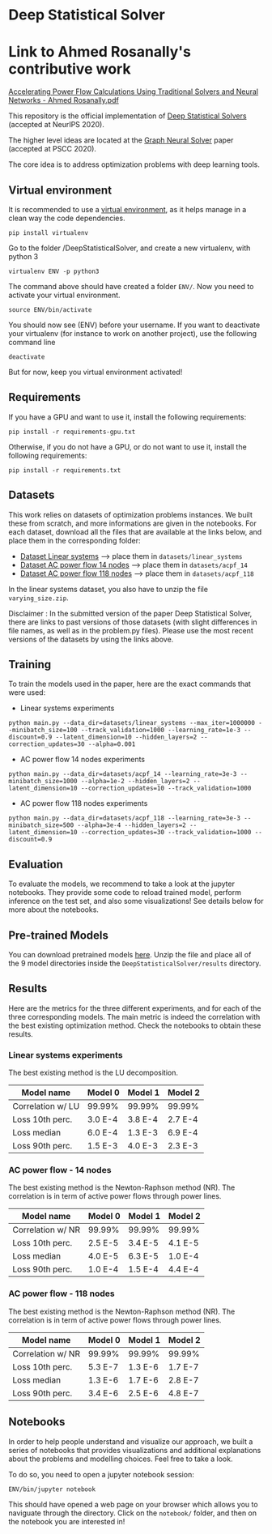 # Deep Statistical Solver

# Link to Ahmed Rosanally's contributive work

[Accelerating Power Flow Calculations Using Traditional Solvers and Neural Networks - Ahmed Rosanally.pdf](https://github.com/ll-O-ll/DeepStatisticalSolvers/blob/master/Accelerating%20Power%20Flow%20Calculations%20Using%20Traditional%20Solvers%20and%20Neural%20Networks%20-%20Ahmed%20Rosanally.pdf)

This repository is the official implementation of [Deep Statistical Solvers](https://hal.inria.fr/hal-02974541) (accepted at NeurIPS 2020).

The higher level ideas are located at the [Graph Neural Solver](https://hal.archives-ouvertes.fr/hal-02372741/document) paper (accepted at PSCC 2020).

The core idea is to address optimization problems with deep learning tools. 

## Virtual environment

It is recommended to use a [virtual environment](https://python-guide-pt-br.readthedocs.io/fr/latest/dev/virtualenvs.html), as it helps manage in a clean way the code dependencies. 
```virtualenv
pip install virtualenv
```
Go to the folder /DeepStatisticalSolver, and create a new virtualenv, with python 3
```virtualenv
virtualenv ENV -p python3
```
The command above should have created a folder `ENV/`. Now you need to activate your virtual environment.
```virtualenv
source ENV/bin/activate
```
You should now see (ENV) before your username.
If you want to deactivate your virtualenv (for instance to work on another project), use the following command line
```virtualenv
deactivate
```
But for now, keep you virtual environment activated!

## Requirements

If you have a GPU and want to use it, install the following requirements:

```setup
pip install -r requirements-gpu.txt
```

Otherwise, if you do not have a GPU, or do not want to use it, install the following requirements:

```setup
pip install -r requirements.txt
```

## Datasets

This work relies on datasets of optimization problems instances. We built these from scratch, and more informations are given in the notebooks. 
For each dataset, download all the files that are available at the links below, and place them in the corresponding folder:

- [Dataset Linear systems](http://doi.org/10.5281/zenodo.4024811) --> place them in `datasets/linear_systems`
- [Dataset AC power flow 14 nodes](http://doi.org/10.5281/zenodo.4024866) --> place them in `datasets/acpf_14`
- [Dataset AC power flow 118 nodes](http://doi.org/10.5281/zenodo.4024875) --> place them in `datasets/acpf_118`

In the linear systems dataset, you also have to unzip the file `varying_size.zip`.

Disclaimer : In the submitted version of the paper Deep Statistical Solver, there are links to past versions of those datasets (with slight differences in file names, as well as in the problem.py files). Please use the most recent versions of the datasets by using the links above.

## Training

To train the models used in the paper, here are the exact commands that were used:

- Linear systems experiments

```
python main.py --data_dir=datasets/linear_systems --max_iter=1000000 --minibatch_size=100 --track_validation=1000 --learning_rate=1e-3 --discount=0.9 --latent_dimension=10 --hidden_layers=2 --correction_updates=30 --alpha=0.001
```

- AC power flow 14 nodes experiments

```
python main.py --data_dir=datasets/acpf_14 --learning_rate=3e-3 --minibatch_size=1000 --alpha=1e-2 --hidden_layers=2 --latent_dimension=10 --correction_updates=10 --track_validation=1000
```

- AC power flow 118 nodes experiments

```
python main.py --data_dir=datasets/acpf_118 --learning_rate=3e-3 --minibatch_size=500 --alpha=3e-4 --hidden_layers=2 --latent_dimension=10 --correction_updates=30 --track_validation=1000 --discount=0.9
```

## Evaluation

To evaluate the models, we recommend to take a look at the jupyter notebooks. They provide some code to reload trained model, perform inference on the test set, and also some visualizations!
See details below for more about the notebooks.

## Pre-trained Models

You can download pretrained models [here](http://doi.org/10.5281/zenodo.4108352).
Unzip the file and place all of the 9 model directories inside the `DeepStatisticalSolver/results` directory.

## Results

Here are the metrics for the three different experiments, and for each of the three corresponding models.
The main metric is indeed the correlation with the best existing optimization method.
Check the notebooks to obtain these results.

### Linear systems experiments

The best existing method is the LU decomposition.

| Model name         | Model 0 | Model 1 | Model 2 |
| ------------------ |---------|---------|---------|
| Correlation w/ LU  | 99.99%  | 99.99%  | 99.99%  |
| Loss 10th perc.    | 3.0 E-4 | 3.8 E-4 | 2.7 E-4 |
| Loss median        | 6.0 E-4 | 1.3 E-3 | 6.9 E-4 |
| Loss 90th perc.    | 1.5 E-3 | 4.0 E-3 | 2.3 E-3 |

### AC power flow - 14 nodes

The best existing method is the Newton-Raphson method (NR). The correlation is in term of active power flows through 
power lines.

| Model name         | Model 0 | Model 1 | Model 2 |
| ------------------ |---------|---------|---------|
| Correlation w/ NR  | 99.99%  | 99.99%  | 99.99%  |
| Loss 10th perc.    | 2.5 E-5 | 3.4 E-5 | 4.1 E-5 |
| Loss median        | 4.0 E-5 | 6.3 E-5 | 1.0 E-4 |
| Loss 90th perc.    | 1.0 E-4 | 1.5 E-4 | 4.4 E-4 |

### AC power flow - 118 nodes

The best existing method is the Newton-Raphson method (NR). The correlation is in term of active power flows through 
power lines.

| Model name         | Model 0 | Model 1 | Model 2 |
| ------------------ |---------|---------|---------|
| Correlation w/ NR  | 99.99%  | 99.99%  | 99.99%  |
| Loss 10th perc.    | 5.3 E-7 | 1.3 E-6 | 1.7 E-7 |
| Loss median        | 1.3 E-6 | 1.7 E-6 | 2.8 E-7 |
| Loss 90th perc.    | 3.4 E-6 | 2.5 E-6 | 4.8 E-7 |


## Notebooks

In order to help people understand and visualize our approach, we built a series of notebooks that provides visualizations and additional explanations about the problems and modelling choices. Feel free to take a look.

To do so, you need to open a jupyter notebook session:
```notebooks
ENV/bin/jupyter notebook
```
This should have opened a web page on your browser which allows you to naviguate through the directory. Click on the `notebook/` folder, and then on the notebook you are interested in!
